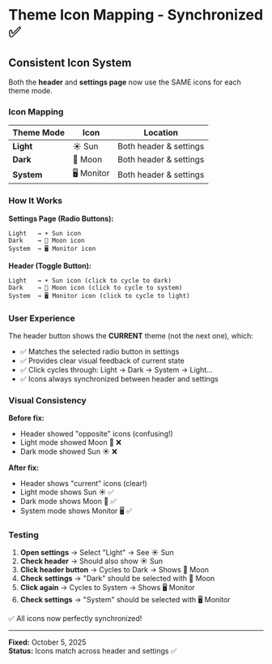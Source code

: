 # Theme Icon Mapping - Synchronized ✅

## Consistent Icon System

Both the **header** and **settings page** now use the SAME icons for each theme mode.

### Icon Mapping

| Theme Mode | Icon | Location |
|------------|------|----------|
| **Light** | ☀️ Sun | Both header & settings |
| **Dark** | 🌙 Moon | Both header & settings |
| **System** | 🖥️ Monitor | Both header & settings |

### How It Works

**Settings Page (Radio Buttons):**
```tsx
Light   → ☀️ Sun icon
Dark    → 🌙 Moon icon  
System  → 🖥️ Monitor icon
```

**Header (Toggle Button):**
```tsx
Light   → ☀️ Sun icon (click to cycle to dark)
Dark    → 🌙 Moon icon (click to cycle to system)
System  → 🖥️ Monitor icon (click to cycle to light)
```

### User Experience

The header button shows the **CURRENT** theme (not the next one), which:
- ✅ Matches the selected radio button in settings
- ✅ Provides clear visual feedback of current state
- ✅ Click cycles through: Light → Dark → System → Light...
- ✅ Icons always synchronized between header and settings

### Visual Consistency

**Before fix:**
- Header showed "opposite" icons (confusing!)
- Light mode showed Moon 🌙 ❌
- Dark mode showed Sun ☀️ ❌

**After fix:**
- Header shows "current" icons (clear!)
- Light mode shows Sun ☀️ ✅
- Dark mode shows Moon 🌙 ✅
- System mode shows Monitor 🖥️ ✅

### Testing

1. **Open settings** → Select "Light" → See ☀️ Sun
2. **Check header** → Should also show ☀️ Sun
3. **Click header button** → Cycles to Dark → Shows 🌙 Moon
4. **Check settings** → "Dark" should be selected with 🌙 Moon
5. **Click again** → Cycles to System → Shows 🖥️ Monitor
6. **Check settings** → "System" should be selected with 🖥️ Monitor

✅ All icons now perfectly synchronized!

---

**Fixed:** October 5, 2025  
**Status:** Icons match across header and settings ✅
